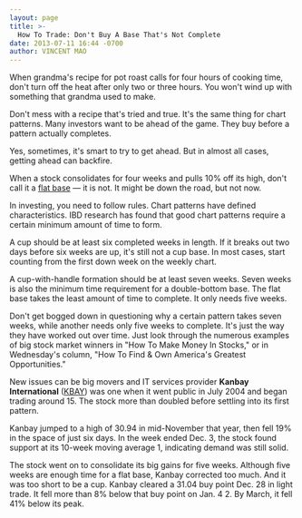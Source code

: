 ```yaml
---
layout: page
title: >-
  How To Trade: Don't Buy A Base That's Not Complete
date: 2013-07-11 16:44 -0700
author: VINCENT MAO
---
```





When grandma's recipe for pot roast calls for four hours of cooking time, don't turn off the heat after only two or three hours. You won't wind up with something that grandma used to make.

  

Don't mess with a recipe that's tried and true. It's the same thing for chart patterns. Many investors want to be ahead of the game. They buy before a pattern actually completes.

  

Yes, sometimes, it's smart to try to get ahead. But in almost all cases, getting ahead can backfire.

  

When a stock consolidates for four weeks and pulls 10% off its high, don't call it a [flat base](http://education.investors.com/faq.aspx?nav=IBDUAsk) — it is not. It might be down the road, but not now.

  

In investing, you need to follow rules. Chart patterns have defined characteristics. IBD research has found that good chart patterns require a certain minimum amount of time to form.

  

A cup should be at least six completed weeks in length. If it breaks out two days before six weeks are up, it's still not a cup base. In most cases, start counting from the first down week on the weekly chart.

  

A cup-with-handle formation should be at least seven weeks. Seven weeks is also the minimum time requirement for a double-bottom base. The flat base takes the least amount of time to complete. It only needs five weeks.

  

Don't get bogged down in questioning why a certain pattern takes seven weeks, while another needs only five weeks to complete. It's just the way they have worked out over time. Just look through the numerous examples of big stock market winners in "How To Make Money In Stocks," or in Wednesday's column, "How To Find & Own America's Greatest Opportunities."

  

New issues can be big movers and IT services provider **Kanbay International** ([KBAY](https://research.investors.com/quote.aspx?symbol=KBAY)) was one when it went public in July 2004 and began trading around 15. The stock more than doubled before settling into its first pattern.

  

Kanbay jumped to a high of 30.94 in mid-November that year, then fell 19% in the space of just six days. In the week ended Dec. 3, the stock found support at its 10-week moving average 1, indicating demand was still solid.

  

The stock went on to consolidate its big gains for five weeks. Although five weeks are enough time for a flat base, Kanbay corrected too much. And it was too short to be a cup. Kanbay cleared a 31.04 buy point Dec. 28 in light trade. It fell more than 8% below that buy point on Jan. 4 2. By March, it fell 41% below its peak.





